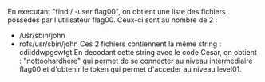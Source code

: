 En executant "find / -user flag00", on obtient une liste des fichiers possedes par l'utilisateur flag00.
Ceux-ci sont au nombre de 2 :
- /usr/sbin/john
- rofs/usr/sbin/john
Ces 2 fichiers contiennent la même string : cdiiddwpgswtgt
En decodant cette string avec le code Cesar, on obtient : "nottoohardhere" qui permet de se connecter au niveau intermediaire flag00 et d'obtenir le token qui permet d'acceder au niveau level01.
